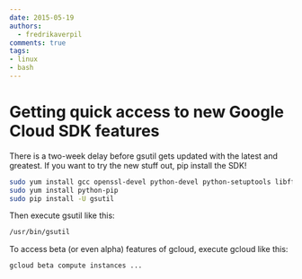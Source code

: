 ```yaml
---
date: 2015-05-19
authors:
  - fredrikaverpil
comments: true
tags:
- linux
- bash
---
```


# Getting quick access to new Google Cloud SDK features

There is a two-week delay before gsutil gets updated with the latest and greatest. If you want to try the new stuff out, pip install the SDK!

```bash
sudo yum install gcc openssl-devel python-devel python-setuptools libffi-devel
sudo yum install python-pip
sudo pip install -U gsutil
```

Then execute gsutil like this:

```bash
/usr/bin/gsutil
```

To access beta (or even alpha) features of gcloud, execute gcloud like this:

```bash
gcloud beta compute instances ...
```